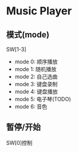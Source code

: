 # Music Player

## 模式(mode)

SW[1-3]

- mode 0: 顺序播放
- mode 1: 随机播放
- mode 2: 自己选曲
- mode 3: 键盘录制
- mode 4: 键盘播放
- mode 5: 电子琴(TODO)
- mode 6: 音色

## 暂停/开始

SW[0]控制
